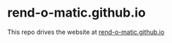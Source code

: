 # rend-o-matic.github.io

This repo drives the website at [rend-o-matic.github.io](https://choirless.github.io/)
